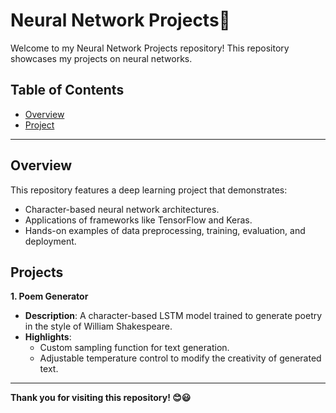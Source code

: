 # Neural Network Projects🧠

Welcome to my Neural Network Projects repository! This repository showcases my projects on neural networks.
## Table of Contents
- [Overview](#overview)
- [Project](#project)

---

## Overview
This repository features a deep learning project that demonstrates:
- Character-based neural network architectures.
- Applications of frameworks like TensorFlow and Keras.
- Hands-on examples of data preprocessing, training, evaluation, and deployment.

## Projects
**1. Poem Generator**
- **Description**: A character-based LSTM model trained to generate poetry in the style of William Shakespeare.
- **Highlights**:
  - Custom sampling function for text generation.
  - Adjustable temperature control to modify the creativity of generated text.

---
**Thank you for visiting this repository! 😊😃**
